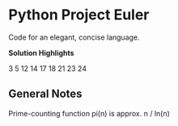 Python Project Euler
====================
Code for an elegant, concise language.

**Solution Highlights**

3 5 12 14 17 18 21 23 24

General Notes
-------------
Prime-counting function pi(n) is approx. n / ln(n)
